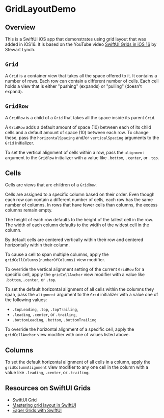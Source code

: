 # GridLayoutDemo

## Overview

This is a SwiftUI iOS app that demonstrates using grid layout
that was added in iOS16.  It is based on the YouTube video
[SwiftUI Grids in iOS 16](https://www.youtube.com/watch?v=ZU_6RejjIKU)
by Stewart Lynch.

## `Grid`

A `Grid` is a container view that takes all the space offered to it.
It contains a number of rows.
Each row can contain a different number of cells.
Each cell holds a view that is either
"pushing" (expands) or "pulling" (doesn't expand).

## `GridRow`

A `GridRow` is a child of a `Grid` that
takes all the space inside its parent `Grid`.

A `GridRow` adds a default amount of space (10)
between each of its child cells
and a default amount of space (10) between each row.
To change these, pass the `horizontalSpacing` and/or `verticalSpacing`
arguments to the `Grid` initializer.

To set the vertical alignment of cells within a row,
pass the `alignment` argument to the `GridRow` initializer
with a value like `.bottom`, `.center`, or `.top`.

## Cells

Cells are views that are children of a `GridRow`.

Cells are assigned to a specific column based on their order.
Even though each row can contain a different number of cells,
each row has the same number of columns.
In rows that have fewer cells than columns,
the excess columns remain empty.

The height of each row defaults to the height of the tallest cell in the row.
The width of each column defaults to the width of the widest cell in the column.

By default cells are centered vertically within their row
and centered horizontally within their column.

To cause a cell to span multiple columns,
apply the `gridCellColumns(numberOfColumns)` view modifier.

To override the vertical alignment setting of the current `GridRow`
for a specific cell, apply the `gridCellAnchor` view modifier
with a value like `.bottom`, `.center`, or `.top`.

To set the default horizontal alignment of all cells
within the columns they span,
pass the `alignment` argument to the `Grid` initializer
with a value one of the following values:

- `.topLeading`, `.top`, `.topTrailing`,
- `.leading`, `.center`, or `.trailing`,
- `.bottomLeading`, `.bottom`, `.bottomTrailing`

To override the horizontal alignment of a specific cell,
apply the `gridCellAnchor` view modifier with one of values listed above.

## Columns

To set the default horizontal alignment of all cells in a column,
apply the `gridColumnAlignment` view modifier to any one cell in the column
with a value like `.leading`, `.center`, or `.trailing`.

## Resources on SwiftUI Grids

- [SwiftUI Grid](https://sarunw.com/posts/swiftui-grid/)
- [Mastering grid layout in SwiftUI](https://swiftwithmajid.com/2022/08/10/mastering-grid-layout-in-swiftui/)
- [Eager Grids with SwiftUI](https://swiftui-lab.com/eager-grids/)
